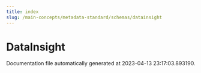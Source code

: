```yaml
---
title: index
slug: /main-concepts/metadata-standard/schemas/datainsight
---
```


# DataInsight

Documentation file automatically generated at 2023-04-13 23:17:03.893190.
